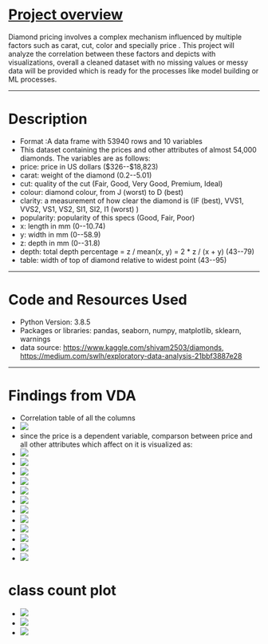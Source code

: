 # [Project overview](https://github.com/waisyousofi/Diamond_EDA_VDA)

Diamond pricing involves a complex mechanism influenced by multiple factors such as carat, cut, color and specially price .
This project will analyze the correlation between these factors and depicts with visualizations,
overall a cleaned dataset with no missing values or messy data will be provided which is ready for the processes like model building or ML processes.
<hr>


# Description
- Format :A data frame with 53940 rows and 10 variables
- This dataset containing the prices and other attributes of almost 54,000 diamonds. The variables are as follows:
- price: price in US dollars (\$326--\$18,823)
- carat: weight of the diamond (0.2--5.01)
- cut: quality of the cut (Fair, Good, Very Good, Premium, Ideal)
- colour: diamond colour, from J (worst) to D (best)
- clarity: a measurement of how clear the diamond is (IF (best), VVS1, VVS2, VS1, VS2, SI1, SI2, I1 (worst) )
- popularity: popularity of this specs (Good, Fair, Poor)
- x: length in mm (0--10.74)
- y: width in mm (0--58.9)
- z: depth in mm (0--31.8)
- depth: total depth percentage = z / mean(x, y) = 2 * z / (x + y) (43--79)
- table: width of top of diamond relative to widest point (43--95)
<hr>

# Code and Resources Used

- Python Version: 3.8.5
- Packages or libraries: pandas, seaborn, numpy, matplotlib, sklearn, warnings
- data source: https://www.kaggle.com/shivam2503/diamonds, https://medium.com/swlh/exploratory-data-analysis-21bbf3887e28
<hr>

# Findings from VDA
- Correlation table of all the columns
- <img src="https://raw.githubusercontent.com/waisyousofi/Diamond_EDA_VDA/main/images/Figure%202021-04-19%20185346.png">
- since the price is a dependent variable, comparson between price and all other attributes which affect on it is visualized as:
- ![](/images/Figure%202021-04-19%20185547%20(29).png)
- ![](https://raw.githubusercontent.com/waisyousofi/Diamond_EDA_VDA/main/images/Figure%202021-04-19%20185547%20(29).png)
- <img src="https://raw.githubusercontent.com/waisyousofi/Diamond_EDA_VDA/main/images/Figure%202021-04-19%20185547%20(30).png">
- <img src="https://raw.githubusercontent.com/waisyousofi/Diamond_EDA_VDA/main/images/Figure%202021-04-19%20185547%20(31).png">
- <img src="https://raw.githubusercontent.com/waisyousofi/Diamond_EDA_VDA/main/images/Figure%202021-04-19%20185547%20(32).png">
- <img src="https://github.com/waisyousofi/Diamond_EDA_VDA/blob/main/images/Figure%202021-04-19%20185547%20(33).png?raw=true">
- <img src="https://github.com/waisyousofi/Diamond_EDA_VDA/blob/main/images/Figure%202021-04-19%20185547%20(34).png?raw=true">
- <img src="https://github.com/waisyousofi/Diamond_EDA_VDA/blob/main/images/Figure%202021-04-19%20185547%20(35).png?raw=true">
- <img src="https://raw.githubusercontent.com/waisyousofi/Diamond_EDA_VDA/main/images/Figure%202021-04-19%20185547%20(36).png">
- <img src="https://github.com/waisyousofi/Diamond_EDA_VDA/blob/main/images/Figure%202021-04-19%20185547%20(40).png?raw=true">
- <img src="https://github.com/waisyousofi/Diamond_EDA_VDA/blob/main/images/Figure%202021-04-19%20185547%20(41).png?raw=true">
- <img src="https://raw.githubusercontent.com/waisyousofi/Diamond_EDA_VDA/main/images/Figure%202021-04-19%20185547%20(38).png">
# class count plot


- <img src="https://raw.githubusercontent.com/waisyousofi/Diamond_EDA_VDA/main/images/Figure%202021-04-19%20185547%20(42).png">
- <img src="https://raw.githubusercontent.com/waisyousofi/Diamond_EDA_VDA/main/images/Figure%202021-04-19%20185547%20(43).png">
- <img src="https://raw.githubusercontent.com/waisyousofi/Diamond_EDA_VDA/main/images/Figure%202021-04-19%20185547%20(44).png">

